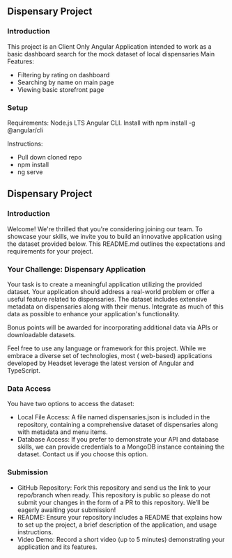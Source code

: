 ## Dispensary Project

### Introduction

This project is an Client Only Angular Application intended to work as a basic dashboard search for the mock dataset of local dispensaries
Main Features:
- Filtering by rating on dashboard
- Searching by name on main page
- Viewing basic storefront page  

### Setup
Requirements:
Node.js LTS
Angular CLI.
Install with npm install -g @angular/cli

Instructions:
- Pull down cloned repo
- npm install
- ng serve

## Dispensary Project

### Introduction

Welcome! We're thrilled that you're considering joining our team. To showcase your skills, we invite you to build an
innovative application using the dataset provided below. This README.md outlines the expectations and requirements for
your project.

### Your Challenge: Dispensary Application

Your task is to create a meaningful application utilizing the provided dataset. Your application should address a
real-world problem or offer a useful feature related to dispensaries. The dataset includes extensive metadata on
dispensaries along with their menus. Integrate as much of this data as possible to enhance your application's
functionality.

Bonus points will be awarded for incorporating additional data via APIs or downloadable datasets.

Feel free to use any language or framework for this project. While we embrace a diverse set of technologies, most (
web-based) applications developed by Headset leverage the latest version of Angular and TypeScript.

### Data Access

You have two options to access the dataset:

- Local File Access: A file named dispensaries.json is included in the repository, containing a comprehensive dataset of
  dispensaries along with metadata and menu items.
- Database Access: If you prefer to demonstrate your API and database skills, we can provide credentials to a MongoDB
  instance containing the dataset. Contact us if you choose this option.

### Submission

- GitHub Repository: Fork this repository and send us the link to your repo/branch when ready. This repository is public
  so please do not submit your changes in the form of a PR to this repository. We’ll be eagerly awaiting your submission!
- README: Ensure your repository includes a README that explains how to set up the project, a brief description of the
  application, and usage instructions.
- Video Demo: Record a short video (up to 5 minutes) demonstrating your application and its features.
